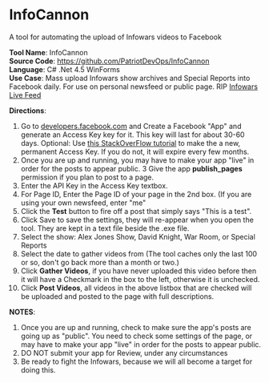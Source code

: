 # InfoCannon

A tool for automating the upload of Infowars videos to Facebook

**Tool Name**: InfoCannon  
**Source Code**: https://github.com/PatriotDevOps/InfoCannon  
**Language**: C# .Net 4.5 WinForms  
**Use Case**: Mass upload Infowars show archives and Special Reports into Facebook daily. For use on personal newsfeed or public page.  RIP [Infowars Live Feed](https://facebook.com/infowarslivefeed)  

**Directions**:  
1. Go to [developers.facebook.com](https://developers.facebook.com) and Create a Facebook "App" and generate an Access Key key for it. This key will last for about 30-60 days. Optional: Use [this StackOverFlow tutorial](https://stackoverflow.com/questions/17197970/facebook-permanent-page-access-token) to make the a new, permanent Access Key. If you do not, it will expire every few months.
2. Once you are up and running, you may have to make your app "live" in order for the posts to appear public.
3 Give the app **publish_pages** permission if you plan to post to a page.
4. Enter the API Key in the Access Key textbox.
5. For Page ID, Enter the Page ID of your page in the 2nd box. (If you are using your own newsfeed, enter "me"
6. Click the **Test** button to fire off a post that simply says "This is a test".
7. Click Save to save the settings, they will re-appear  when you open the tool. They are kept in a text file beside the .exe file.
8.  Select the show: Alex Jones Show, David Knight, War Room, or Special Reports
9. Select the date to gather videos from (The tool caches only the last 100 or so, don't go back more than a month or two.)
10. Click **Gather Videos**, if you have never uploaded this video before then it will have a Checkmark in the box to the left, otherwise it is unchecked.
11. Click **Post Videos**, all videos in the above listbox that are checked will be uploaded and posted to the page with full descriptions.

**NOTES**:  
1. Once you are up and running, check to make sure the app's posts are going up as "public". You need to check some settings of the page, or may have to make your app "live" in order for the posts to appear public.
2. DO NOT submit your app for Review, under any circumstances
3. Be ready to fight the Infowars, because we will all become a target for doing this.
